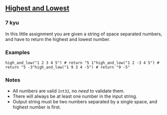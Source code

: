 <h2><a href=https://www.codewars.com/kata/554b4ac871d6813a03000035/train/python/68b4ad04702d74cd177465ea target="_blank">Highest and Lowest</a></h2><h3>7 kyu</h3><p>In this little assignment you are given a string of space separated numbers, and have to return the highest and lowest number.</p><h3 id="examples">Examples</h3><pre style="display: none;"><code class="language-text">Input: "1 2 3 4 5"   =&gt;  Output: "5 1"Input: "1 2 -3 4 5"  =&gt;  Output: "5 -3"Input: "1 9 3 4 -5"  =&gt;  Output: "9 -5"</code></pre><pre style="display: none;"><code class="language-php"><span class="cm-variable">highAndLow</span>(<span class="cm-string">"</span><span class="cm-string">1 2 3 4 5"</span>); <span class="cm-comment">// return "5 1"</span><span class="cm-variable">highAndLow</span>(<span class="cm-string">"</span><span class="cm-string">1 2 -3 4 5"</span>); <span class="cm-comment">// return "5 -3"</span><span class="cm-variable">highAndLow</span>(<span class="cm-string">"</span><span class="cm-string">1 9 3 4 -5"</span>); <span class="cm-comment">// return "9 -5"</span></code></pre><pre style="display: none;"><code class="language-csharp"><span class="cm-variable">Kata</span>.<span class="cm-variable">HighAndLow</span>(<span class="cm-string">"1 2 3 4 5"</span>); <span class="cm-comment">// return "5 1"</span><span class="cm-variable">Kata</span>.<span class="cm-variable">HighAndLow</span>(<span class="cm-string">"1 2 -3 4 5"</span>); <span class="cm-comment">// return "5 -3"</span><span class="cm-variable">Kata</span>.<span class="cm-variable">HighAndLow</span>(<span class="cm-string">"1 9 3 4 -5"</span>); <span class="cm-comment">// return "9 -5"</span></code></pre><pre style="display: none;"><code class="language-fsharp"><span class="cm-variable">highAndLow</span> <span class="cm-string">"1 2 3 4 5"</span> <span class="cm-comment">// return "5 1"</span><span class="cm-variable">highAndLow</span> <span class="cm-string">"1 2 -3 4 5"</span> <span class="cm-comment">// return "5 -3"</span><span class="cm-variable">highAndLow</span> <span class="cm-string">"1 9 3 4 -5"</span> <span class="cm-comment">// return "9 -5"</span></code></pre><pre style="display: none;"><code class="language-javascript"><span class="cm-variable">highAndLow</span>(<span class="cm-string">"1 2 3 4 5"</span>); <span class="cm-comment">// return "5 1"</span><span class="cm-variable">highAndLow</span>(<span class="cm-string">"1 2 -3 4 5"</span>); <span class="cm-comment">// return "5 -3"</span><span class="cm-variable">highAndLow</span>(<span class="cm-string">"1 9 3 4 -5"</span>); <span class="cm-comment">// return "9 -5"</span></code></pre><pre style="display: none;"><code class="language-d"><span class="cm-variable">highAndLow</span>(<span class="cm-string">"1 2 3 4 5"</span>); <span class="cm-comment">// return "5 1"</span><span class="cm-variable">highAndLow</span>(<span class="cm-string">"1 2 -3 4 5"</span>); <span class="cm-comment">// return "5 -3"</span><span class="cm-variable">highAndLow</span>(<span class="cm-string">"1 9 3 4 -5"</span>); <span class="cm-comment">// return "9 -5"</span></code></pre><pre style="display: none;"><code class="language-c"><span class="cm-variable">high_and_low</span>(<span class="cm-string">"1 2 3 4 5"</span>) <span class="cm-comment">// return "5 1"</span><span class="cm-variable">high_and_low</span>(<span class="cm-string">"1 2 -3 4 5"</span>) <span class="cm-comment">// return "5 -3"</span><span class="cm-variable">high_and_low</span>(<span class="cm-string">"1 9 3 4 -5"</span>) <span class="cm-comment">// return "9 -5"</span></code></pre><pre style="display: none;"><code class="language-cpp"><span class="cm-variable">highAndLow</span>(<span class="cm-string">"1 2 3 4 5"</span>); <span class="cm-comment">// return "5 1"</span><span class="cm-variable">highAndLow</span>(<span class="cm-string">"1 2 -3 4 5"</span>); <span class="cm-comment">// return "5 -3"</span><span class="cm-variable">highAndLow</span>(<span class="cm-string">"1 9 3 4 -5"</span>); <span class="cm-comment">// return "9 -5"</span></code></pre><pre style="display: none;"><code class="language-typescript"><span class="cm-variable">highAndLow</span>(<span class="cm-string">"1 2 3 4 5"</span>); <span class="cm-comment">// return "5 1"</span><span class="cm-variable">highAndLow</span>(<span class="cm-string">"1 2 -3 4 5"</span>); <span class="cm-comment">// return "5 -3"</span><span class="cm-variable">highAndLow</span>(<span class="cm-string">"1 9 3 4 -5"</span>); <span class="cm-comment">// return "9 -5"</span></code></pre><pre style="display: none;"><code class="language-coffeescript"><span class="cm-variable">highAndLow</span><span class="cm-punctuation">(</span><span class="cm-string">"1 2 3 4 5"</span><span class="cm-punctuation">)</span> <span class="cm-comment"># return "5 1"</span><span class="cm-variable">highAndLow</span><span class="cm-punctuation">(</span><span class="cm-string">"1 2 -3 4 5"</span><span class="cm-punctuation">)</span> <span class="cm-comment"># return "5 -3"</span><span class="cm-variable">highAndLow</span><span class="cm-punctuation">(</span><span class="cm-string">"1 9 3 4 -5"</span><span class="cm-punctuation">)</span> <span class="cm-comment"># return "9 -5"</span></code></pre><pre><code class="language-python"><span class="cm-variable">high_and_low</span>(<span class="cm-string">"1 2 3 4 5"</span>) <span class="cm-comment"># return "5 1"</span><span class="cm-variable">high_and_low</span>(<span class="cm-string">"1 2 -3 4 5"</span>) <span class="cm-comment"># return "5 -3"</span><span class="cm-variable">high_and_low</span>(<span class="cm-string">"1 9 3 4 -5"</span>) <span class="cm-comment"># return "9 -5"</span></code></pre><pre style="display: none;"><code class="language-ruby"><span class="cm-variable">high_and_low</span>(<span class="cm-string">"1 2 3 4 5"</span>) <span class="cm-comment"># return "5 1"</span><span class="cm-variable">high_and_low</span>(<span class="cm-string">"1 2 -3 4 5"</span>) <span class="cm-comment"># return "5 -3"</span><span class="cm-variable">high_and_low</span>(<span class="cm-string">"1 9 3 4 -5"</span>) <span class="cm-comment"># return "9 -5"</span></code></pre><pre style="display: none;"><code class="language-crystal"><span class="cm-variable">high_and_low</span>(<span class="cm-string">"1 2 3 4 5"</span>) <span class="cm-comment"># return "5 1"</span><span class="cm-variable">high_and_low</span>(<span class="cm-string">"1 2 -3 4 5"</span>) <span class="cm-comment"># return "5 -3"</span><span class="cm-variable">high_and_low</span>(<span class="cm-string">"1 9 3 4 -5"</span>) <span class="cm-comment"># return "9 -5"</span></code></pre><pre style="display: none;"><code class="language-c"><span class="cm-variable">high_and_low</span>(<span class="cm-string">"1 2 3 4 5"</span>, <span class="cm-variable">result</span>) <span class="cm-comment">// result "5 1"</span><span class="cm-variable">high_and_low</span>(<span class="cm-string">"1 2 -3 4 5"</span>, <span class="cm-variable">result</span>) <span class="cm-comment">// result "5 -3"</span><span class="cm-variable">high_and_low</span>(<span class="cm-string">"1 9 3 4 -5"</span>, <span class="cm-variable">result</span>) <span class="cm-comment">// result "9 -5"</span></code></pre><pre style="display: none;"><code class="language-java"><span class="cm-variable">highAndLow</span>(<span class="cm-string">"1 2 3 4 5"</span>) <span class="cm-comment">// return "5 1"</span><span class="cm-variable">highAndLow</span>(<span class="cm-string">"1 2 -3 4 5"</span>) <span class="cm-comment">// return "5 -3"</span><span class="cm-variable">highAndLow</span>(<span class="cm-string">"1 9 3 4 -5"</span>) <span class="cm-comment">// return "9 -5"</span></code></pre><pre style="display: none;"><code class="language-haskell"><span class="cm-variable">highAndLow</span> <span class="cm-string">"1 2 3 4 5"</span>) <span class="cm-comment">-- return "5 1"</span><span class="cm-variable">highAndLow</span> <span class="cm-string">"1 2 -3 4 5"</span>) <span class="cm-comment">-- return "5 -3"</span><span class="cm-variable">highAndLow</span> <span class="cm-string">"1 9 3 4 -5"</span>) <span class="cm-comment">-- return "9 -5"</span></code></pre><pre style="display: none;"><code class="language-go"><span class="cm-variable">HighAndLow</span>(<span class="cm-string">"1 2 3 4 5"</span>) <span class="cm-comment">// return "5 1"</span><span class="cm-variable">HighAndLow</span>(<span class="cm-string">"1 2 -3 4 5"</span>) <span class="cm-comment">// return "5 -3"</span><span class="cm-variable">HighAndLow</span>(<span class="cm-string">"1 9 3 4 -5"</span>) <span class="cm-comment">// return "9 -5"</span></code></pre><pre style="display: none;"><code class="language-kotlin"><span class="cm-variable">highAndLow</span>(<span class="cm-string">"1 2 3 4 5"</span>) <span class="cm-comment">// return "5 1"</span><span class="cm-variable">highAndLow</span>(<span class="cm-string">"1 2 -3 4 5"</span>) <span class="cm-comment">// return "5 -3"</span><span class="cm-variable">highAndLow</span>(<span class="cm-string">"1 9 3 4 -5"</span>) <span class="cm-comment">// return "9 -5"</span></code></pre><pre style="display: none;"><code class="language-elixir"><span class="cm-tag">Kata</span><span class="cm-operator">.</span><span class="cm-property">high_and_low</span>(<span class="cm-string">"1 2 3 4 5"</span>) <span class="cm-comment"># return "5 1"</span><span class="cm-tag">Kata</span><span class="cm-operator">.</span><span class="cm-property">high_and_low</span>(<span class="cm-string">"1 2 -3 4 5"</span>) <span class="cm-comment"># return "5 -3"</span><span class="cm-tag">Kata</span><span class="cm-operator">.</span><span class="cm-property">high_and_low</span>(<span class="cm-string">"1 9 3 4 -5"</span>) <span class="cm-comment"># return "9 -5"</span></code></pre><pre style="display: none;"><code class="language-clojure"><span class="cm-bracket">(</span><span class="cm-builtin">high-and-low</span> <span class="cm-string">"1 2 3 4 5"</span><span class="cm-bracket">)</span> <span class="cm-comment">; return "5 1"</span><span class="cm-bracket">(</span><span class="cm-builtin">high-and-low</span> <span class="cm-string">"1 2 -3 4 5"</span><span class="cm-bracket">)</span> <span class="cm-comment">; return "5 -3"</span><span class="cm-bracket">(</span><span class="cm-builtin">high-and-low</span> <span class="cm-string">"1 9 3 4 -5"</span><span class="cm-bracket">)</span> <span class="cm-comment">; return "9 -5"</span></code></pre><pre style="display: none;"><code class="language-julia"><span class="cm-variable">highandlow</span>(<span class="cm-string">"1 2 3 4 5</span><span class="cm-string">"</span>) <span class="cm-comment"># return "5 1"</span><span class="cm-variable">highandlow</span>(<span class="cm-string">"1 2 -3 4 5</span><span class="cm-string">"</span>) <span class="cm-comment"># return "5 -3"</span><span class="cm-variable">highandlow</span>(<span class="cm-string">"1 9 3 4 -5</span><span class="cm-string">"</span>) <span class="cm-comment"># return "9 -5"</span></code></pre><pre style="display: none;"><code class="language-rust"><span class="cm-variable">high_and_low</span>(<span class="cm-string">"</span><span class="cm-string">1 2 3 4 5</span><span class="cm-string">"</span>) <span class="cm-comment">// return "5 1"</span><span class="cm-variable">high_and_low</span>(<span class="cm-string">"</span><span class="cm-string">1 2 -3 4 5</span><span class="cm-string">"</span>) <span class="cm-comment">// return "5 -3"</span><span class="cm-variable">high_and_low</span>(<span class="cm-string">"</span><span class="cm-string">1 9 3 4 -5</span><span class="cm-string">"</span>) <span class="cm-comment">// return "9 -5"</span></code></pre><pre style="display: none;"><code class="language-cobol">            HighAndLow(<span class="cm-string">"</span><span class="cm-string">1 2 3 4 5"</span>)            <span class="cm-builtin">*</span> RESULT <span class="cm-builtin">=</span> <span class="cm-string">"</span><span class="cm-string">5 1"</span>            HighAndLow(<span class="cm-string">"</span><span class="cm-string">1 2 -3 4 5"</span>)            <span class="cm-builtin">*</span> RESULT <span class="cm-builtin">=</span> <span class="cm-string">"</span><span class="cm-string">5 -3"</span>            HighAndLow(<span class="cm-string">"</span><span class="cm-string">1 9 3 4 -5"</span>)            <span class="cm-builtin">*</span> RESULT <span class="cm-builtin">=</span> <span class="cm-string">"</span><span class="cm-string">9 -5"</span></code></pre><pre style="display: none;"><code class="language-scala"><span class="cm-variable">Sol</span>.<span class="cm-variable">high_and_low</span>(<span class="cm-string">"1 2 3 4 5"</span>) <span class="cm-comment">// return "5 1"</span><span class="cm-variable">Sol</span>.<span class="cm-variable">high_and_low</span>(<span class="cm-string">"1 2 -3 4 5"</span>) <span class="cm-comment">// return "5 -3"</span><span class="cm-variable">Sol</span>.<span class="cm-variable">high_and_low</span>(<span class="cm-string">"1 9 3 4 -5"</span>) <span class="cm-comment">// return "9 -5"</span></code></pre><pre style="display: none;"><code class="language-lua"><span class="cm-variable">high_and_low</span> <span class="cm-string">"1 2 3 4 5"</span> <span class="cm-comment">--&gt; return "5 1"</span><span class="cm-variable">high_and_low</span> <span class="cm-string">"1 2 -3 4 5"</span> <span class="cm-comment">--&gt; return "5 -3"</span><span class="cm-variable">high_and_low</span> <span class="cm-string">"1 9 3 4 -5"</span> <span class="cm-comment">--&gt; return "9 -5"</span></code></pre><pre style="display: none;"><code class="language-groovy"><span class="cm-variable">Kata</span>.<span class="cm-property">highAndLow</span>(<span class="cm-string">"1 2 3 4 5"</span>) <span class="cm-comment">// return "5 1"</span><span class="cm-variable">Kata</span>.<span class="cm-property">highAndLow</span>(<span class="cm-string">"1 2 -3 4 5"</span>) <span class="cm-comment">// return "5 -3"</span><span class="cm-variable">Kata</span>.<span class="cm-property">highAndLow</span>(<span class="cm-string">"1 9 3 4 -5"</span>) <span class="cm-comment">// return "9 -5"</span></code></pre><pre style="display: none;"><code class="language-dart"><span class="cm-variable">highAndLow</span>(<span class="cm-string">"1 2 3 4 5"</span>) <span class="cm-comment">// return "5 1"</span><span class="cm-variable">highAndLow</span>(<span class="cm-string">"1 2 -3 4 5"</span>) <span class="cm-comment">// return "5 -3"</span><span class="cm-variable">highAndLow</span>(<span class="cm-string">"1 9 3 4 -5"</span>) <span class="cm-comment">// return "9 -5"</span></code></pre><h3 id="notes">Notes</h3><ul><li>All numbers are valid <code>Int32</code>, no <em>need</em> to validate them.</li><li>There will always be at least one number in the input string.</li><li>Output string must be two numbers separated by a single space, and highest number is first.</li></ul>